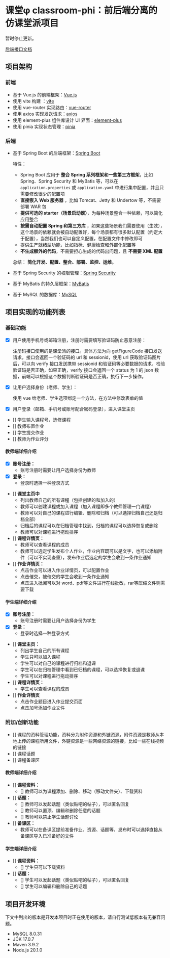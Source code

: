 # 课堂φ classroom-phi：前后端分离的仿课堂派项目

暂时停止更新。

[后端接口文档](API.md)

## 项目架构

### 前端

- 基于 Vue.js 的前端框架：[Vue.js](https://cn.vuejs.org/)
- 使用 vite 构建 ：[vite](https://cn.vitejs.cn/)
- 使用 vue-router 实现路由：[vue-router](https://router.vuejs.org/zh/)
- 使用 axios 实现发送请求：[axios](https://axios-http.com/)
- 使用 element-plus 组件库设计 UI 界面：[element-plus](https://element-plus.org/#/zh-CN)
- 使用 pinia 实现状态管理：[pinia](https://pinia.esm.dev/)

### 后端

- 基于 Spring Boot 的后端框架：[Spring Boot](https://spring.io/projects/spring-boot)

  特性：

  - Spring Boot 应用于 **整合 Spring 系列框架和一些第三方框架**，比如 Spring、Spring Security 和
    MyBatis 等，可以在 `application.properties` 或 `application.yaml` 中进行集中配置，并且只需要修改很少的配置项
  - **直接嵌入 Web 服务器** ，比如 Tomcat、Jetty 和 Undertow 等，不需要部署 WAR 包
  - **提供可选的 starter（场景启动器）**，为每种场景整合一种依赖，可以简化应用整合
  - **按需自动配置 Spring 和第三方库**
    ，如果这些场景我们需要使用（生效），这个场景的依赖就会被自动配置好，每个场景都有很多默认配置（约定大于配置），当然我们也可以自定义配置，在配置文件中修改即可
  - 提供生产就绪型功能，比如指标、健康检查和外部化配置等
  - **不生成额外的代码**，不需要担心生成的代码出问题，且 **不需要 XML 配置**

  总结： **简化开发、配置、整合、部署、监控、运维**。

- 基于 Spring Security 的权限管理：[Spring Security](https://spring.io/projects/spring-security)
- 基于 MyBatis 的持久层框架：[MyBatis](https://mybatis.org/mybatis-3/zh/index.html)
- 基于 MySQL 的数据库：[MySQL](https://www.mysql.com/cn/)

## 项目实现的功能列表

### 基础功能

- [x] 用户使用手机号或邮箱注册，注册时需要填写验证码防止恶意注册：

  注册码接口使用的是课堂派的接口。具体方法为向 getFigureCode 接口发送请求，接口会返回一个验证码的 url
  和 sessionid，使用 url 获取验证码图片后，可以向 verify 接口发送携带 sessionid
  和验证码等必要数据的请求，检验验证码是否正确，如果正确，verify 接口会返回一个 status 为 1
  的 json 数据，前端可以根据这个数据判断验证码是否正确，执行下一步操作。

- [x] 让用户选择身份（老师、学生）：

  使用 vue 给老师、学生选项绑定一个方法，在方法中修改表单的值

- [x] 用户登录（邮箱、手机号或账号配合密码登录），进入课堂主页
- [] 学生输入课程号，选修课程
- [] 教师布置作业
- [] 学生提交作业
- [] 教师为作业评分

#### 教师端详细介绍

- [x] **账号注册：**
  - 账号注册时需要让用户选择身份为教师
- [x] **登录：**
  - 登录时选择一种登录方式
- [] **课堂主页中**
  - 列出教师自己的所有课程（包括创建的和加入的）
  - 教师可以创建课程或加入课程（加入课程即多个教师管理一门课程）
  - 教师可以对自己的课程进行编辑、删除和归档（可以选择归档自己还是归档全部）
  - 归档后的课程可以在归档管理中找到，归档的课程可以选择恢复或删除
  - 教师可以对课程进行拖动排序
- [] **课程详情页：**
  - 教师可以查看课程的成员
  - 教师可以选定学生发布个人作业，作业内容既可以是文字，也可以添加附件（可以不实现查重），发布作业后选定的学生会收到一条作业通知
- [] **作业详情页：**
  - 点击作业可以进入作业详情页，可以配置作业
  - 点击催交，被催交的学生会收到一条作业通知
  - 点击进入批阅可以对 word、pdf等文件进行在线批改，rar等压缩文件则需要下载

#### 学生端详细介绍

- [x] **账号注册：**
  - 账号注册时需要让用户选择身份为学生
- [x] **登录：**
  - 登录时选择一种登录方式
- [] **课堂主页：**
  - 列出学生自己的所有课程
  - 学生只可以加入课程
  - 学生可以对自己的课程进行归档和退课
  - 学生可以在归档管理中看到已归档的课程，可以选择恢复或退课
  - 学生可以对课程进行拖动排序
- [] **课程详情页：**
  - 学生可以查看课程的成员
- [] **作业详情页**
  - 点击作业题目进入作业提交页面
  - 点击加号添加作业文件

### 附加/创新功能

- [] 课程的资料管理功能，资料分为附件资源和外链资源，附件资源是教师从本地上传的课程所用文件，外链资源是一些网络资源的链接，比如一些在线视频的链接
- [] 课程话题
- [] 课程备课区

#### 教师端详细介绍

- [] **课程资料：**
  - [] 教师可以为课程添加、删除、移动（移动文件夹）、下载资料
- [] **话题：**
  - [] 教师可以发起话题（类似贴吧的帖子），可以匿名回复
  - [] 教师可以置顶、编辑和删除任意的话题
  - [] 教师可以禁止学生话题讨论
- [] **备课区：**
  - 教师可以在备课区提前准备作业、资源、话题等，发布时可以选择直接从备课区导入已准备好的文件

#### 学生端详细介绍

- [] **课程资料：**
  - [] 学生只可以下载资料
- [] **话题：**
  - [] 学生可以发起话题（类似贴吧的帖子），可以匿名回复
  - [] 学生可以编辑和删除自己的话题

## 项目开发环境

下文中列出的版本是开发本项目时正在使用的版本，请自行测试低版本有无兼容问题。

- MySQL 8.0.31
- JDK 17.0.7
- Maven 3.9.2
- Node.js 20.1.0

